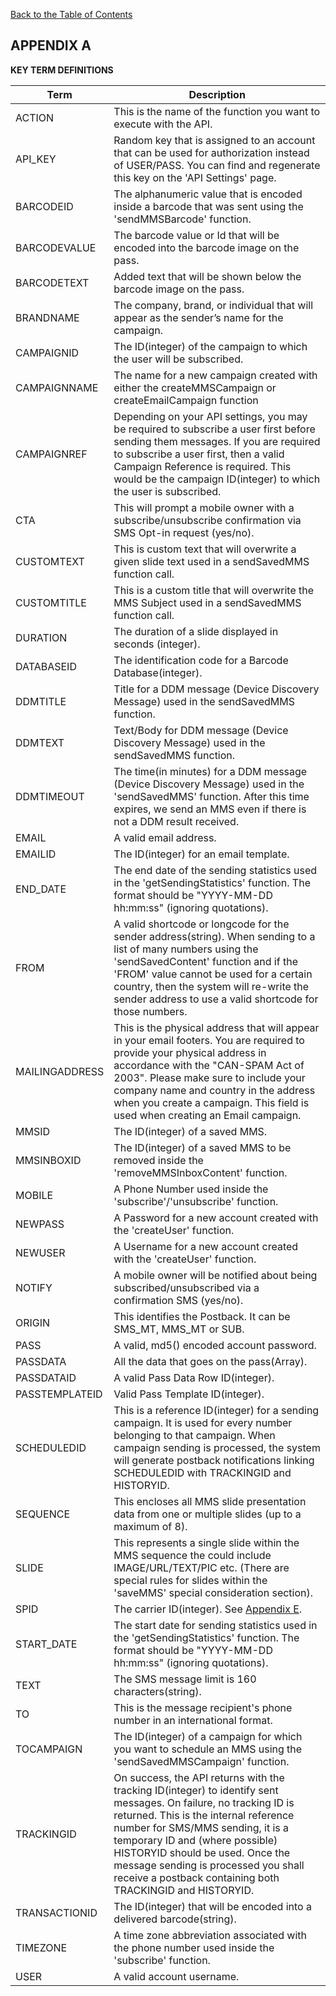 [Back to the Table of Contents](/1.3/README.md)

## APPENDIX A

__KEY TERM DEFINITIONS__

| Term | Description |
| -------- | ----------- |
| ACTION | This is the name of the function you want to execute with the API. |
| API_KEY | Random key that is assigned to an account that can be used for authorization instead of USER/PASS. You can find and regenerate this key on the 'API Settings' page. |
| BARCODEID | The alphanumeric value that is encoded inside a barcode that was sent using the 'sendMMSBarcode' function. |
| BARCODEVALUE | The barcode value or Id that will be encoded into the barcode image on the pass. |
| BARCODETEXT | Added text that will be shown below the barcode image on the pass. |
| BRANDNAME | The company, brand, or individual that will appear as the sender’s name for the campaign. |
| CAMPAIGNID | The ID(integer) of the campaign to which the user will be subscribed. |
| CAMPAIGNNAME | The name for a new campaign created with either the createMMSCampaign or createEmailCampaign function |
| CAMPAIGNREF | Depending on your API settings, you may be required to subscribe a user first before sending them messages. If you are required to subscribe a user first, then a valid Campaign Reference is required. This would be the campaign ID(integer) to which the user is subscribed. |
| CTA | This will prompt a mobile owner with a subscribe/unsubscribe confirmation via SMS Opt-in request (yes/no). |
| CUSTOMTEXT | This is custom text that will overwrite a given slide text used in a sendSavedMMS function call. |
| CUSTOMTITLE | This is a custom title that will overwrite the MMS Subject used in a sendSavedMMS function call. |
| DURATION | The duration of a slide displayed in seconds (integer). |
| DATABASEID | The identification code for a Barcode Database(integer). |
| DDMTITLE | Title for a DDM message (Device Discovery Message) used in the sendSavedMMS function. |
| DDMTEXT | Text/Body for DDM message (Device Discovery Message) used in the sendSavedMMS function. |
| DDMTIMEOUT |  The time(in minutes) for a DDM message (Device Discovery Message) used in the 'sendSavedMMS' function. After this time expires, we send an MMS even if there is not a DDM result received. |
| EMAIL | A valid email address. |
| EMAILID | The ID(integer) for an email template. |
| END_DATE | The end date of the sending statistics used in the 'getSendingStatistics' function. The format should be "YYYY-MM-DD hh:mm:ss" (ignoring quotations). |
| FROM | A valid shortcode or longcode for the sender address(string). When sending to a list of many numbers using the 'sendSavedContent' function and if the 'FROM' value cannot be used for a certain country, then the system will re-write the sender address to use a valid shortcode for those numbers. |
| MAILINGADDRESS | This is the physical address that will appear in your email footers. You are required to provide your physical address in accordance with the "CAN-SPAM Act of 2003". Please make sure to include your company name and country in the address when you create a campaign. This field is used when creating an Email campaign. |
| MMSID | The ID(integer) of a saved MMS. |
| MMSINBOXID | The ID(integer) of a saved MMS to be removed inside the 'removeMMSInboxContent' function. |
| MOBILE | A Phone Number used inside the 'subscribe'/'unsubscribe' function. |
| NEWPASS | A Password for a new account created with the 'createUser' function. |
| NEWUSER | A Username for a new account created with the 'createUser' function. |
| NOTIFY | A mobile owner will be notified about being subscribed/unsubscribed via a confirmation SMS (yes/no). |
| ORIGIN | This identifies the Postback. It can be SMS_MT, MMS_MT or SUB. |
| PASS | A valid, md5() encoded account password. |
| PASSDATA |  All the data that goes on the pass(Array). |
| PASSDATAID | A valid Pass Data Row ID(integer). |
| PASSTEMPLATEID | Valid Pass Template ID(integer). |
| SCHEDULEDID | This is a reference ID(integer) for a sending campaign. It is used for every number belonging to that campaign. When campaign sending is processed, the system will generate postback notifications linking SCHEDULEDID with TRACKINGID and HISTORYID. |
| SEQUENCE | This encloses all MMS slide presentation data from one or multiple slides (up to a maximum of 8). |
| SLIDE | This represents a single slide within the MMS sequence the could include IMAGE/URL/TEXT/PIC etc. (There are special rules for slides within the 'saveMMS' special consideration section). |
| SPID | The carrier ID(integer). See [Appendix E](/1.3/CONTENTS/APPENDIX/APPENDIX_E.md). |
| START_DATE | The start date for sending statistics used in the 'getSendingStatistics' function. The format should be "YYYY-MM-DD hh:mm:ss" (ignoring quotations). |
| TEXT | The SMS message limit is 160 characters(string). |
| TO | This is the message recipient's phone number in an international format. |
| TOCAMPAIGN | The ID(integer) of a campaign for which you want to schedule an MMS using the 'sendSavedMMSCampaign' function. |
| TRACKINGID | On success, the API returns with the tracking ID(integer) to identify sent messages.  On failure, no tracking ID is returned. This is the internal reference number for SMS/MMS sending, it is a temporary ID and (where possible) HISTORYID should be used. Once the message sending is processed you shall receive a postback containing both TRACKINGID and HISTORYID. |
| TRANSACTIONID | The ID(integer) that will be encoded into a delivered barcode(string). |
| TIMEZONE | A time zone abbreviation associated with the phone number used inside the 'subscribe' function. |
| USER | A valid account username. |
